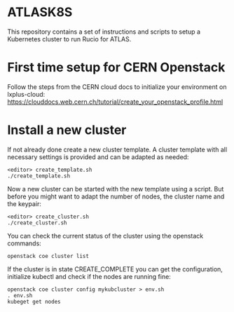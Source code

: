 # ATLASK8S

This repository contains a set of instructions and scripts to setup a Kubernetes cluster to run Rucio for ATLAS.

# First time setup for CERN Openstack

Follow the steps from the CERN cloud docs to initialize your environment on lxplus-cloud:
https://clouddocs.web.cern.ch/tutorial/create_your_openstack_profile.html

# Install a new cluster

If not already done create a new cluster template. A cluster template with all necessary settings is provided and can be adapted as needed:

    <editor> create_template.sh
    ./create_template.sh
   
Now a new cluster can be started with the new template using a script. But before you might want to adapt the number of nodes, the cluster name and the keypair:

    <editor> create_cluster.sh
    ./create_cluster.sh
    
You can check the current status of the cluster using the openstack commands:

    openstack coe cluster list
    
If the cluster is in state CREATE_COMPLETE you can get the configuration, initialize kubectl and check if the nodes are running fine:

    openstack coe cluster config mykubcluster > env.sh
    . env.sh
    kubeget get nodes
